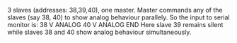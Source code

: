 3 slaves (addresses: 38,39,40), one master. Master commands any of the slaves (say 38, 40) to show analog behaviour parallely. So the input to serial monitor is:
38 V ANALOG
40 V ANALOG
END
Here slave 39 remains silent while slaves 38 and 40 show analog behaviour simultaneously.
